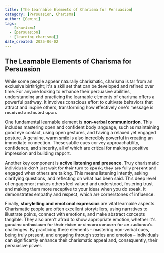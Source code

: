 ```yaml
---
title: [The Learnable Elements of Charisma for Persuasion]
category: [Persuasion, Charisma]
author: [Gemini]
tags:
  - [charisma]
  - [persuasion]
  - [learning charisma[]
date_created: 2025-06-02
---
```




## The Learnable Elements of Charisma for Persuasion

While some people appear naturally charismatic, charisma is far from an exclusive birthright; it's a skill set that can be developed and refined over time. For anyone looking to enhance their persuasive abilities, understanding and practicing the learnable elements of charisma offers a powerful pathway. It involves conscious effort to cultivate behaviors that attract and inspire others, transforming how effectively one's message is received and acted upon.

One fundamental learnable element is **non-verbal communication**. This includes mastering open and confident body language, such as maintaining good eye contact, using open gestures, and having a relaxed yet engaged posture. A genuine, warm smile is also incredibly powerful in creating an immediate connection. These subtle cues convey approachability, confidence, and sincerity, all of which are critical for making a positive impression and building rapport.

Another key component is **active listening and presence**. Truly charismatic individuals don't just wait for their turn to speak; they are fully present and engaged when others are talking. This means listening intently, asking clarifying questions, and reflecting on what has been said. This deep level of engagement makes others feel valued and understood, fostering trust and making them more receptive to your ideas when you do speak. It demonstrates empathy and respect, which are cornerstones of influence.

Finally, **storytelling and emotional expression** are vital learnable aspects. Charismatic people are often excellent storytellers, using narratives to illustrate points, connect with emotions, and make abstract concepts tangible. They also aren't afraid to show appropriate emotion, whether it's genuine enthusiasm for their vision or sincere concern for an audience's challenges. By practicing these elements – mastering non-verbal cues, being truly present, and engaging through stories and emotion – individuals can significantly enhance their charismatic appeal and, consequently, their persuasive power.